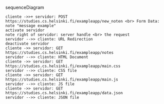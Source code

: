 sequenceDiagram
  
    cliente ->>+ servidor: POST https://studies.cs.helsinki.fi/exampleapp/new_noten <br> Form Data: note "message example"
    activate servidor
    note right of servidor: server handle <br> the request
    servidor -->> cliente: URL Redirection
    deactivate servidor
    cliente ->> servidor: GET https://studies.cs.helsinki.fi/exampleapp/notes
    servidor -->> cliente: HTML Document
    cliente ->> servidor: GET https://studies.cs.helsinki.fi/exampleapp/main.css
    servidor -->> cliente: CSS file
    cliente ->> servidor: GET https://studies.cs.helsinki.fi/exampleapp/main.js
    servidor -->> cliente: JS file
    cliente ->> servidor: GET https://studies.cs.helsinki.fi/exampleapp/data.json
    servidor -->> cliente: JSON file
